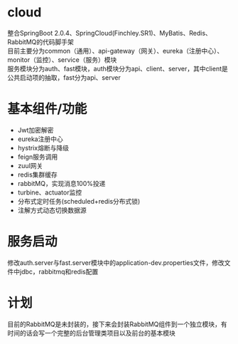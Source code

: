 # cloud
整合SpringBoot 2.0.4、SpringCloud(Finchley.SR1)、MyBatis、Redis、RabbitMQ的代码脚手架<br>
目前主要分为common（通用）、api-gateway（网关）、eureka（注册中心）、monitor（监控）、service（服务）模块<br>
服务模块分为auth、fast模块，auth模块分为api、client、server，其中client是公共启动项的抽取，fast分为api、server
# 基本组件/功能
* Jwt加密解密
* eureka注册中心
* hystrix熔断与降级
* feign服务调用
* zuul网关
* redis集群缓存
* rabbitMQ，实现消息100%投递
* turbine、actuator监控
* 分布式定时任务(scheduled+redis分布式锁)
* 注解方式动态切换数据源
# 服务启动
修改auth.server与fast.server模块中的application-dev.properties文件，修改文件中jdbc，rabbitmq和redis配置
# 计划
目前的RabbitMQ是未封装的，接下来会封装RabbitMQ组件到一个独立模块，有时间的话会写一个完整的后台管理类项目以及前台的基本模块
